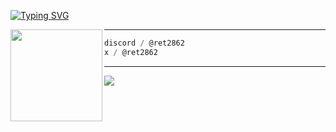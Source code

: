 [![Typing SVG](https://readme-typing-svg.herokuapp.com?font=Roboto+Mono&lines=ret2862)](https://git.io/typing-svg)

<img align="left" src="https://cdn.discordapp.com/avatars/335616241861656577/1baa0546ec5750b3999655252d80369a.webp" width="147"/>

---

```csharp
discord / @ret2862
x / @ret2862
```

---

![](https://komarev.com/ghpvc/?username=ret2862)
